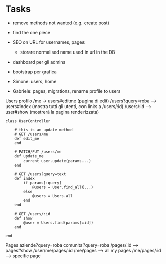 # Tasks
- remove methods not wanted (e.g. create post)
- find the one piece
- SEO on URL for usernames, pages
    - storare normalised name used in url in the DB
- dashboard per gli admins
- bootstrap per grafica

- Simone: users, home
- Gabriele: pages, migrations, rename profile to users

Users
    profilo
        /me -> users#editme (pagina di edit)
        /users?query=roba --> users#index (mostra tutti gli utenti, con links a /users/:id)
        /users/:id --> user#show (mostrerà la pagina renderizzata)

```
class UserController 

    # this is an update method
    # GET /users/me
    def edit_me
    end
    
    # PATCH/PUT /users/me
    def update_me
        current_user.update(params...)
    end
    
    # GET /users?query=text
    def index 
        if params[:query]
            @users = User.find_all(...)
        else
            @users = Users.all
        end
    end
    
    # GET /users/:id
    def show
        @user = Users.find(params[:id])
    end
    
end
```      

Pages
    aziende?query=roba
    comunita?query=roba
    /pages/:id --> pages#show
    /user/me/pages/:id
    /me/pages --> all my pages
    /me/pages/:id --> specific page
    

